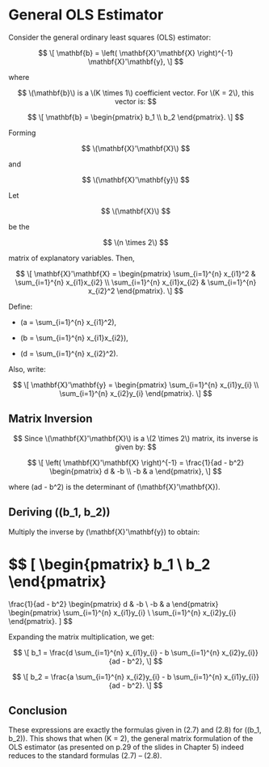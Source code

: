 # General OLS Estimator

Consider the general ordinary least squares (OLS) estimator:

$$
\[
\mathbf{b} = \left( \mathbf{X}'\mathbf{X} \right)^{-1} \mathbf{X}'\mathbf{y},
\]
$$

where 

$$
\(\mathbf{b}\) is a \(K \times 1\) coefficient vector. For \(K = 2\), this vector is:
$$

$$
\[
\mathbf{b} =
\begin{pmatrix}
b_1 \\
b_2
\end{pmatrix}.
\]
$$

Forming 

$$ \(\mathbf{X}'\mathbf{X}\) $$ 

and 

$$ \(\mathbf{X}'\mathbf{y}\) $$

Let 

$$
\(\mathbf{X}\) 
$$

be the 

$$
\(n \times 2\) 
$$

matrix of explanatory variables. Then,

$$
\[
\mathbf{X}'\mathbf{X} =
\begin{pmatrix}
\sum_{i=1}^{n} x_{i1}^2 & \sum_{i=1}^{n} x_{i1}x_{i2} \\
\sum_{i=1}^{n} x_{i1}x_{i2} & \sum_{i=1}^{n} x_{i2}^2
\end{pmatrix}.
\]
$$

Define:

- \(a = \sum_{i=1}^{n} x_{i1}^2\),

- \(b = \sum_{i=1}^{n} x_{i1}x_{i2}\),

- \(d = \sum_{i=1}^{n} x_{i2}^2\).

Also, write:

$$
\[
\mathbf{X}'\mathbf{y} =
\begin{pmatrix}
\sum_{i=1}^{n} x_{i1}y_{i} \\
\sum_{i=1}^{n} x_{i2}y_{i}
\end{pmatrix}.
\]
$$

## Matrix Inversion

$$
Since \(\mathbf{X}'\mathbf{X}\) is a \(2 \times 2\) matrix, its inverse is given by:
$$


$$
\[
\left( \mathbf{X}'\mathbf{X} \right)^{-1} = \frac{1}{ad - b^2}
\begin{pmatrix}
d & -b \\
-b & a
\end{pmatrix},
\]
$$

where \(ad - b^2\) is the determinant of \(\mathbf{X}'\mathbf{X}\).

## Deriving \((b_1, b_2)\)

Multiply the inverse by \(\mathbf{X}'\mathbf{y}\) to obtain:

$$
\[
\begin{pmatrix}
b_1 \\
b_2
\end{pmatrix}
=
\frac{1}{ad - b^2}
\begin{pmatrix}
d & -b \\
-b & a
\end{pmatrix}
\begin{pmatrix}
\sum_{i=1}^{n} x_{i1}y_{i} \\
\sum_{i=1}^{n} x_{i2}y_{i}
\end{pmatrix}.
\]
$$

Expanding the matrix multiplication, we get:

$$
\[
b_1 = \frac{d \sum_{i=1}^{n} x_{i1}y_{i} - b \sum_{i=1}^{n} x_{i2}y_{i}}{ad - b^2},
\]
$$

$$
\[
b_2 = \frac{a \sum_{i=1}^{n} x_{i2}y_{i} - b \sum_{i=1}^{n} x_{i1}y_{i}}{ad - b^2}.
\]
$$

## Conclusion

These expressions are exactly the formulas given in (2.7) and (2.8) for \((b_1, b_2)\). This shows that when \(K = 2\), the general matrix formulation of the OLS estimator (as presented on p.29 of the slides in Chapter 5) indeed reduces to the standard formulas (2.7) – (2.8).
